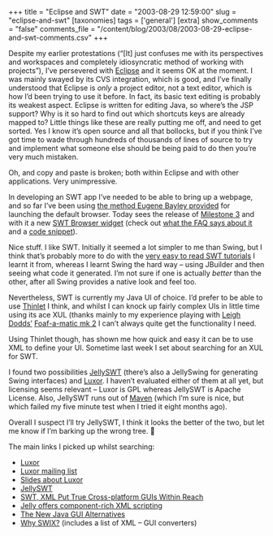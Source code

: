 +++
title = "Eclipse and SWT"
date = "2003-08-29 12:59:00"
slug = "eclipse-and-swt"
[taxonomies]
tags = ['general']
[extra]
show_comments = "false"
comments_file = "/content/blog/2003/08/2003-08-29-eclipse-and-swt-comments.csv"
+++

Despite my earlier protestations (<q cite="http://pipthepixie.tripod.com/blog/archive/2003_08_01_blog.html#106094386079976858">\[It\] just confuses me with its perspectives and workspaces and completely idiosyncratic method of working with projects</q>), I’ve persevered with [Eclipse](http://www.eclipse.org) and it seems OK at the moment. I was mainly swayed by its CVS integration, which is good, and I’ve finally understood that Eclipse is *only* a project editor, not a text editor, which is how I’d been trying to use it before. In fact, its basic text editing is probably its weakest aspect. Eclipse is written for editing Java, so where’s the JSP support? Why is it so hard to find out which shortcuts keys are already mapped to? Little things like these are really putting me off, and need to get sorted. Yes I know it’s open source and all that bollocks, but if you think I’ve got time to wade through hundreds of thousands of lines of source to try and implement what someone else should be being paid to do then you’re very much mistaken.

Oh, and copy and paste is broken; both within Eclipse and with other applications. Very unimpressive.

In developing an SWT app I’ve needed to be able to bring up a webpage, and so far I’ve been using [the method Eugene Bayley provided](http://www.eugenebelyaev.com/begblog//000037.html) for launching the default browser. Today sees the release of [Milestone 3](http://download2.eclipse.org/downloads/drops/S-3.0M3-200308281813/eclipse-news-M3.html) and with it a new [SWT Browser widget](http://download2.eclipse.org/downloads/drops/S-3.0M3-200308281813/eclipse-news-part2-M3.html) (check out [what the FAQ says about it](http://dev.eclipse.org/viewcvs/index.cgi/~checkout~/platform-swt-home/faq.html#whatisbrowser) and a [code snippet](http://dev.eclipse.org/viewcvs/index.cgi/~checkout~/platform-swt-home/snippits/snippet128.html)).

Nice stuff. I like SWT. Initially it seemed a lot simpler to me than Swing, but I think that’s probably more to do with the [very easy to read SWT tutorials](http://www.cs.umanitoba.ca/~eclipse/) I learnt it from, whereas I learnt Swing the hard way – using JBuilder and then seeing what code it generated. I’m not sure if one is actually *better* than the other, after all Swing provides a native look and feel too.

Nevertheless, SWT is currently my Java UI of choice. I’d prefer to be able to use [Thinlet](http://www.thinlet.com) I think, and whilst I can knock up fairly complex UIs in little time using its ace XUL (thanks mainly to my experience playing with [Leigh Dodds’](http://www.ldodds.com) [Foaf-a-matic mk 2](http://www.ldodds.com/wordtin/Wiki.jsp?page=FOAFaMaticMark2) I can’t always quite get the functionality I need.

Using Thinlet though, has shown me how quick and easy it can be to use XML to define your UI. Sometime last week I set about searching for an XUL for SWT.

I found two possibilities [JellySWT](http://jakarta.apache.org/commons/jelly/jellyswt.html) (there’s also a JellySwing for generating Swing interfaces) and [Luxor](http://luxor-xul.sourceforge.net/). I haven’t evaluated either of them at all yet, but licensing seems relevant – Luxor is GPL whereas JellySWT is Apache License. Also, JellySWT runs out of [Maven](http://maven.apache.org/) (which I’m sure is nice, but which failed my five minute test when I tried it eight months ago).

Overall I suspect I’ll try JellySWT, I think it looks the better of the two, but let me know if I’m barking up the wrong tree. 🙂

The main links I picked up whilst searching:

- [Luxor](http://luxor-xul.sourceforge.net/)
- [Luxor mailing list](http://sourceforge.net/mailarchive/forum.php?thread_id=2953191&forum_id=9424)
- [Slides about Luxor](http://www.nimret.org/talks/luxorxul/html/siframes.html)
- [JellySWT](http://jakarta.apache.org/commons/jelly/jellyswt.html)
- [SWT, XML Put True Cross-platform GUIs Within Reach](http://www.devx.com/xml/Article/9782)
- [Jelly offers component-rich XML scripting](http://www.zdnet.com.au/builder/program/java/story/0,2000034779,20269893,00.htm)
- [The New Java GUI Alternatives](http://students.depaul.edu/~akudssi/se690/final.htm)
- [Why SWIX?](http://pisces.lunarpages.com/pipermail/forum_carlsbadcubes.com/2003-January/000017.html) (includes a list of XML – GUI converters)
